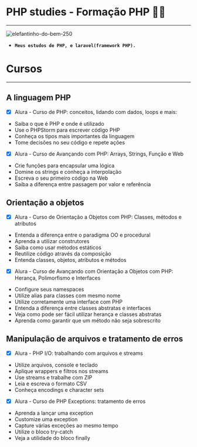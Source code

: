 # PHP studies - Formação PHP 🚀🐘
*** 
![elefantinho-do-bem-250](https://user-images.githubusercontent.com/88351614/183260985-d5341984-bdd4-4a1b-8a7a-74bb34254763.jpg)

* **`Meus estudos de PHP, e laravel(framework PHP).`**

# Cursos
***
## A linguagem PHP
- [x] Alura - Curso de PHP: conceitos, lidando com dados, loops e mais:
* Saiba o que é PHP e onde é utilizado
* Use o PHPStorm para escrever código PHP
* Conheça os tipos mais importantes da linguagem
* Tome decisões no seu código e repete ações

- [x] Alura - Curso de Avançando com PHP: Arrays, Strings, Função e Web
* Crie funções para encapsular uma lógica
* Domine os strings e conheça a interpolação
* Escreva o seu primeiro código na Web
* Saiba a diferença entre passagem por valor e referência

## Orientação a objetos

- [x] Alura - Curso de Orientação a Objetos com PHP: Classes, métodos e atributos
* Entenda a diferença entre o paradigma OO e procedural
* Aprenda a utilizar construtores
* Saiba como usar métodos estáticos
* Reutilize código através da composição
* Entenda classes, objetos, atributos e métodos

- [x] Alura - Curso de Avançando com Orientação a Objetos com PHP: Herança, Polimorfismo e Interfaces
* Configure seus namespaces
* Utilize alias para classes com mesmo nome
* Utilize corretamente uma interface com PHP
* Entenda a diferença entre classes abstratas e interfaces
* Veja como pode ser fácil utilizar herança e classes abstratas
* Aprenda como garantir que um método não seja sobrescrito

## Manipulação de arquivos e tratamento de erros

- [x] Alura - PHP I/O: trabalhando com arquivos e streams
* Utilize arquivos, console e teclado
* Aplique wrappers e filtros nos streams
* Use streams e trabalhe com ZIP
* Leia e escreva o formato CSV
* Conheça encodings e character sets

- [x] Alura - Curso de PHP Exceptions: tratamento de erros
* Aprenda a lançar uma exception
* Customize uma exception
* Capture várias exceções ao mesmo tempo
* Utilize o bloco try-catch
* Veja a utilidade do bloco finally

